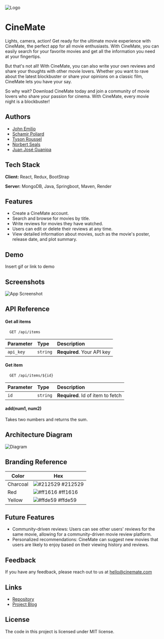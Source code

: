 
![Logo](https://i.imgur.com/lJqAOxJ.png)


# CineMate

Lights, camera, action! Get ready for the ultimate movie experience with CineMate, the perfect app for all movie enthusiasts. With CineMate, you can easily search for your favorite movies and get all the information you need at your fingertips. 

But that's not all! With CineMate, you can also write your own reviews and share your thoughts with other movie lovers. Whether you want to rave about the latest blockbuster or share your opinions on a classic film, CineMate lets you have your say.

So why wait? Download CineMate today and join a community of movie lovers who share your passion for cinema. With CineMate, every movie night is a blockbuster!

## Authors

- [John Emilio](https://www.github.com/JohnEmilio)
- [Schamir Poliard](https://www.github.com/Schamiir)
- [Tyson Roussel](https://www.github.com/TysonR0319)
- [Norbert Seals](https://www.github.com/Norbert305)
- [Juan José Guanipa](https://www.github.com/Juanjosegunipa)





## Tech Stack

**Client:** React, Redux, BootStrap

**Server:** MongoDB, Java, Springboot, Maven, Render


## Features

- Create a CineMate account.
- Search and browse for movies by title. 
- Write reviews for movies they have watched. 
- Users can edit or delete their reviews at any time.
- View detailed information about movies, such as the movie's poster, release date, and plot summary.


## Demo

Insert gif or link to demo


## Screenshots

![App Screenshot](https://i.imgur.com/kprFG8h.png)


## API Reference

#### Get all items

```http
  GET /api/items
```

| Parameter | Type     | Description                |
| :-------- | :------- | :------------------------- |
| `api_key` | `string` | **Required**. Your API key |

#### Get item

```http
  GET /api/items/${id}
```

| Parameter | Type     | Description                       |
| :-------- | :------- | :-------------------------------- |
| `id`      | `string` | **Required**. Id of item to fetch |

#### add(num1, num2)

Takes two numbers and returns the sum.


## Architecture Diagram

![Diagram]()

## Branding Reference

| Color             | Hex                                                                |
| ----------------- | ------------------------------------------------------------------ |
| Charcoal | ![#212529](https://via.placeholder.com/10/212529?text=+) #212529 |
| Red | ![#ff1616](https://via.placeholder.com/10/ff1616?text=+) #ff1616 |
| Yellow | ![#ffde59](https://via.placeholder.com/10/ffde59?text=+) #ffde59 |



## Future Features

- Community-driven reviews: Users can see other users' reviews for the same movie, allowing for a community-driven movie review platform.
- Personalized recommendations: CineMate can suggest new movies that users are likely to enjoy based on their viewing history and reviews.



## Feedback

If you have any feedback, please reach out to us at hello@cinemate.com


## Links

 - [Repository](https://awesomeopensource.com/project/elangosundar/awesome-README-templates)
 - [Project Blog](https://github.com/matiassingers/awesome-readme)
 

## License

The code in this project is licensed under MIT license.
